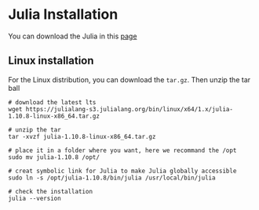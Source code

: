 # Julia Installation

You can download the Julia in this [page](https://julialang.org/downloads/)

## Linux installation

For the Linux distribution, you can download the `tar.gz`. Then unzip the tar ball

```shell
# download the latest lts
wget https://julialang-s3.julialang.org/bin/linux/x64/1.x/julia-1.10.8-linux-x86_64.tar.gz

# unzip the tar 
tar -xvzf julia-1.10.8-linux-x86_64.tar.gz

# place it in a folder where you want, here we recommand the /opt
sudo mv julia-1.10.8 /opt/

# creat symbolic link for Julia to make Julia globally accessible
sudo ln -s /opt/julia-1.10.8/bin/julia /usr/local/bin/julia

# check the installation
julia --version


```